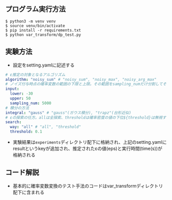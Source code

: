 ## プログラム実行方法
```
$ python3 -m venv venv
$ source venv/bin/activate
$ pip install -r requirements.txt
$ python var_transform/dp_test.py
```

## 実験方法
- 設定をsetting.yamlに記述する
```yaml
# ε推定の対象となるアルゴリズム
algorithm: "noisy_sum" # "noisy_sum", "noisy_max", "noisy_arg_max"
# ノイズ付与時点の確率変数の範囲の下限と上限。その範囲をsampling_numだけ分割してそれぞれを入力の確率変数とする。(TODO: 本来入力によってノイズ付与時点の確率変数の範囲が決まるが、出力結果を決定的にするために静的に決めている)
input: 
  lower: -30
  upper: 50
  sampling_num: 5000
# 積分の方法
integral: "gauss" # "gauss"(ガウス積分), "trapz"(台形近似)
# εの探索の仕方。allは全探索、thresholdは確率密度の値の下位${threshold}は無視する探索。
search: 
  way: "all" # "all", "threshold"
  threshold: 0.1
```
- 実験結果は`experiments`ディレクトリ配下に格納され、上記のsetting.yamlにresultというkeyが追加され、推定されたεの値(eps)と実行時間(time(s))が格納される

## コード解説
- 基本的に確率変数変換のテスト手法のコードはvar_transformディレクトリ配下に含まれる
